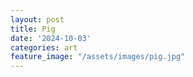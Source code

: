 ```yaml
---
layout: post
title: Pig
date: '2024-10-03'
categories: art
feature_image: "/assets/images/pig.jpg"
---
```

